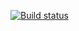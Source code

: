 [![Build status](https://ci.appveyor.com/api/projects/status/rp51cf9nithv1b65?svg=true)](https://ci.appveyor.com/project/DakerDak/selenide-2-2)